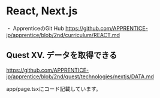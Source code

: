 # React, Next.js
・ ApprenticeのGit Hub
https://github.com/APPRENTICE-jp/apprentice/blob/2nd/curriculum/REACT.md

## Quest XV. データを取得できる
https://github.com/APPRENTICE-jp/apprentice/blob/2nd/quest/technologies/nextjs/DATA.md

app/page.tsxにコード記載しています。
